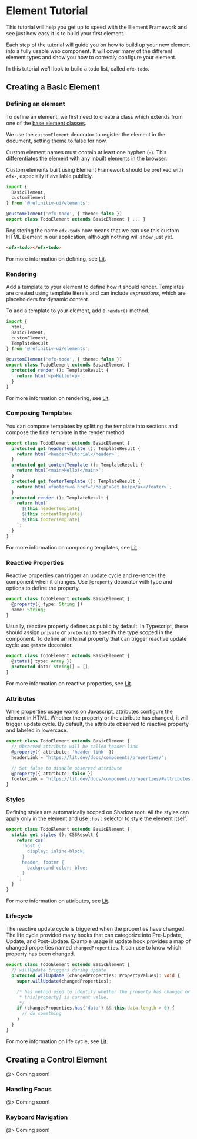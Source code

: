 <!--
title: Tutorial - Creating an element
location: ./custom-components/tutorials/element
type: page
layout: default
-->


# Element Tutorial

This tutorial will help you get up to speed with the Element Framework and see just how easy it is to build your first element.

Each step of the tutorial will guide you on how to build up your new element into a fully usable web component. It will cover many of the different element types and show you how to correctly configure your element.

In this tutorial we'll look to build a todo list, called `efx-todo`.


## Creating a Basic Element

### Defining an element

To define an element, we first need to create a class which extends from one of the [base element classes](./element-types).

We use the `customElement` decorator to register the element in the document, setting theme to false for now.

Custom element names must contain at least one hyphen (`-`). This differentiates the element with any inbuilt elements in the browser.

Custom elements built using Element Framework should be prefixed with `efx-`, especially if available publicly.

```ts
import {
  BasicElement,
  customElement
} from '@refinitiv-ui/elements';

@customElement('efx-todo', { theme: false })
export class TodoElement extends BasicElement { ... }
```

Registering the name `efx-todo` now means that we can use this custom HTML Element in our application, although nothing will show just yet.

```html
<efx-todo></efx-todo>
```

For more information on defining, see [Lit](https://lit.dev/docs/components/defining/).

### Rendering

Add a template to your element to define how it should render. Templates are created using template literals and can include _expressions_, which are placeholders for dynamic content.

To add a template to your element, add a `render()` method.

```ts
import {
  html,
  BasicElement,
  customElement,
  TemplateResult
} from '@refinitiv-ui/elements';

@customElement('efx-todo', { theme: false })
export class TodoElement extends BasicElement {
  protected render (): TemplateResult {
    return html`<p>Hello!<p>`;
  }
}
```

For more information on rendering, see [Lit](https://lit.dev/docs/components/rendering/).

### Composing Templates

You can compose templates by splitting the template into sections and compose the final template in the render method.

```ts
export class TodoElement extends BasicElement {
  protected get headerTemplate (): TemplateResult {
    return html`<header>Tutorial</header>`;
  }
  protected get contentTemplate (): TemplateResult {
    return html`<main>Hello!</main>`;
  }
  protected get footerTemplate (): TemplateResult {
    return html`<footer><a href="/help">Get help</a></footer>`;
  }
  protected render (): TemplateResult {
    return html`
      ${this.headerTemplate}
      ${this.contentTemplate}
      ${this.footerTemplate}
    `;
  }
}
```

For more information on composing templates, see [Lit](https://lit.dev/docs/components/rendering/#composing-templates).

### Reactive Properties

Reactive properties can trigger an update cycle and re-render the component when it changes. Use `@property` decorator with type and options to define the property.

```ts
export class TodoElement extends BasicElement {
  @property({ type: String })
  name: String;
}
```

Usually, reactive property defines as public by default. In Typescript, these should assign `private` or `protected` to specify the type scoped in the component. To define an internal property that can trigger reactive update cycle use `@state` decorator.

```ts
export class TodoElement extends BasicElement {
  @state({ type: Array })
  protected data: String[] = [];
}
```

For more information on reactive properties, see [Lit](https://lit.dev/docs/components/properties/).

### Attributes

While properties usage works on Javascript, attributes configure the element in HTML. Whether the property or the attribute has changed, it will trigger update cycle. By default, the attribute observed to reactive property and labeled in lowercase.

```ts
export class TodoElement extends BasicElement {
  // Observed attribute will be called header-link 
  @property({ attribute: 'header-link' })
  headerLink = 'https://lit.dev/docs/components/properties/';

  // Set false to disable observed attribute 
  @property({ attribute: false })
  footerLink = 'https://lit.dev/docs/components/properties/#attributes';
}
```

### Styles

Defining styles are automatically scoped on Shadow root. All the styles can apply only in the element and use `:host` selector to style the element itself.

```ts
export class TodoElement extends BasicElement {
  static get styles (): CSSResult {
    return css`
      :host {
        display: inline-block;
      }
      header, footer {
        background-color: blue;
      }
    `;
  }
}
```

For more information on attributes, see [Lit](https://lit.dev/docs/components/styles/).

### Lifecycle

The reactive update cycle is triggered when the properties have changed. The life cycle provided many hooks that can categorize into Pre-Update, Update, and Post-Update. Example usage in update hook provides a map of changed properties named `changedProperties`. It can use to know which property has been changed.

```ts
export class TodoElement extends BasicElement {
  // willUpdate triggers during update
  protected willUpdate (changedProperties: PropertyValues): void {
    super.willUpdate(changedProperties);

    /* has method used to identify whether the property has changed or not.
     * this[property] is current value.
     */
    if (changedProperties.has('data') && this.data.length > 0) {
      // do something
    }
  }
}
```

For more information on life cycle, see [Lit](https://lit.dev/docs/components/lifecycle).

## Creating a Control Element

@> Coming soon!

### Handling Focus

@> Coming soon!

### Keyboard Navigation

@> Coming soon!
